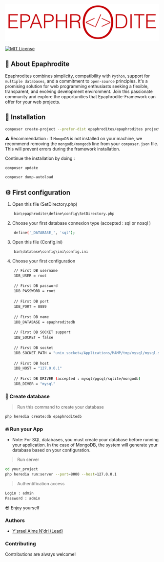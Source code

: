 
![](https://github.com/epaphrodites/epaphrodites/blob/master/static/img/logo.png)

[![MIT License](https://img.shields.io/badge/License-MIT-green.svg)](https://choosealicense.com/licenses/mit/)

## 👋 About Epaphrodite
Epaphrodites combines simplicity, compatibility with `Python`, support for `multiple databases`, and a commitment to `open-source` principles. It's a promising solution for web programming enthusiasts seeking a flexible, transparent, and evolving development environment. Join this passionate community and explore the opportunities that Epaphrodite-Framework can offer for your web projects.

## 🚀 Installation

```bash
composer create-project --prefer-dist epaphrodites/epaphrodites project-name
```

⚠️ Recommendation : If `MongoDB` is not installed on your machine, we recommend removing the `mongodb/mongodb` line from your `composer.json` file. This will prevent errors during the framework installation.

Continue the installation by doing :
```bash
composer update
```

```bash
composer dump-autoload
```

## ⚙️ First configuration

1. Open this file (SetDirectory.php)
```bash  
    bin\epaphrodite\define\config\SetDirectory.php
```

2. Choose your first database connexion type (accepted : sql or nosql )
```bash  
    define('_DATABASE_', 'sql');
```

3. Open this file (Config.ini)
```bash  
    bin\database\config\ini\config.ini
```

4. Choose your first configuration
```bash  
    // First DB username
    1DB_USER = root

    // First DB password
    1DB_PASSWORD = root

    // First DB port
    1DB_PORT = 8889

    // First DB name
    1DB_DATABASE = epaphroditedb

    // First DB SOCKET support
    1DB_SOCKET = false

    // First DB socket
    1DB_SOCKET_PATH = "unix_socket=/Applications/MAMP/tmp/mysql/mysql.sock"

    // First DB host
    1DB_HOST = "127.0.0.1"

    // First DB DRIVER (accepted : mysql/pgsql/sqlite/mongodb)
    1DB_DIVER = "mysql"

```

### 💾 Create database

> Run this command to create your database
```bash  
php heredia create:db epaphroditedb
```

### 🔥 Run your App
- Note: For SQL databases, you must create your database before running your application. In the case of MongoDB, the system will generate your database based on your configuration.

> Run server
```bash  
cd your_project
php heredia run:server --port=8000 --host=127.0.0.1
```

> Authentification access
```bash  
Login : admin
Password : admin
```

😎 Enjoy yourself

### Authors

- [Y'srael Aime N'dri (Lead) ](https://github.com/ysrael-aime-ndri)

### Contributing

Contributions are always welcome!